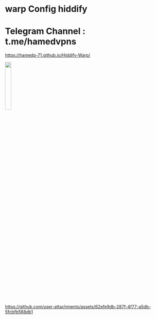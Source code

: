 # warp Config hiddify
# Telegram Channel : t.me/hamedvpns

https://hamedp-71.github.io/Hiddify-Warp/

<p>
   <img  width="20%" src="https://github.com/user-attachments/assets/3e38e86d-df54-41f7-bb5f-ac146d455b2f" />
   
</p> 



https://github.com/user-attachments/assets/62efe9db-287f-4f77-a5db-5fcbfb568db1
